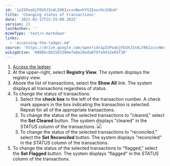 ```yaml
---
id: '1pISPoaGjFEUXJIn4L596IzcvvNexhYS3IoxcKs1hBxU'
title: 'Changing status of transactions'
date: '2021-02-17T22:55:00.202Z'
version: 23
lastAuthor: ''
mimeType: 'text/x-markdown'
links:
  - 'accessing-the-ledger.md'
source: 'https://drive.google.com/open?id=1pISPoaGjFEUXJIn4L596IzcvvNexhYS3IoxcKs1hBxU'
wikigdrive: '0008bcbb1563384efe0a28ada6f97e9432e65f10'
---
```

1. [Access the ledger](accessing-the-ledger.md).
2. At the upper-right, select <strong>Registry View</strong>. The system displays the registry view.
3. Above the list of transactions, select the <strong>Show All</strong> link. The system displays all transactions regardless of status.
4. To change the status of transactions:
    1. Select the <strong>check box</strong> to the left of the transaction number. A check mark appears in the box indicating the transaction is selected. Repeat for all of the appropriate transactions.
    2. To change the status of the selected transactions to "cleared," select the <strong>Set Cleared</strong> button. The system displays "cleared" in the <em>STATUS</em> column of the transactions.
        ![](../changing-status-of-transactions.assets/9f90528398346626c664de4e96433e1a.png)
    1. To change the status of the selected transactions to "reconciled," select the <strong>Set</strong> <strong>Reconciled</strong> button. The system displays "reconciled" in the <em>STATUS</em> column of the transactions.
5. To change the status of the selected transactions to "flagged," select the <strong>Set Flagged</strong> button. The system displays "flagged" in the <em>STATUS</em> column of the transactions.
